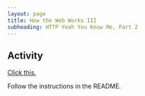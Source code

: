 ```yaml
---
layout: page
title: How the Web Works III
subheading: HTTP Yeah You Know Me, Part 2
---
```


## Activity

[Click this.](https://github.com/turingschool-examples/http_yeah_you_know_me)

Follow the instructions in the README.

